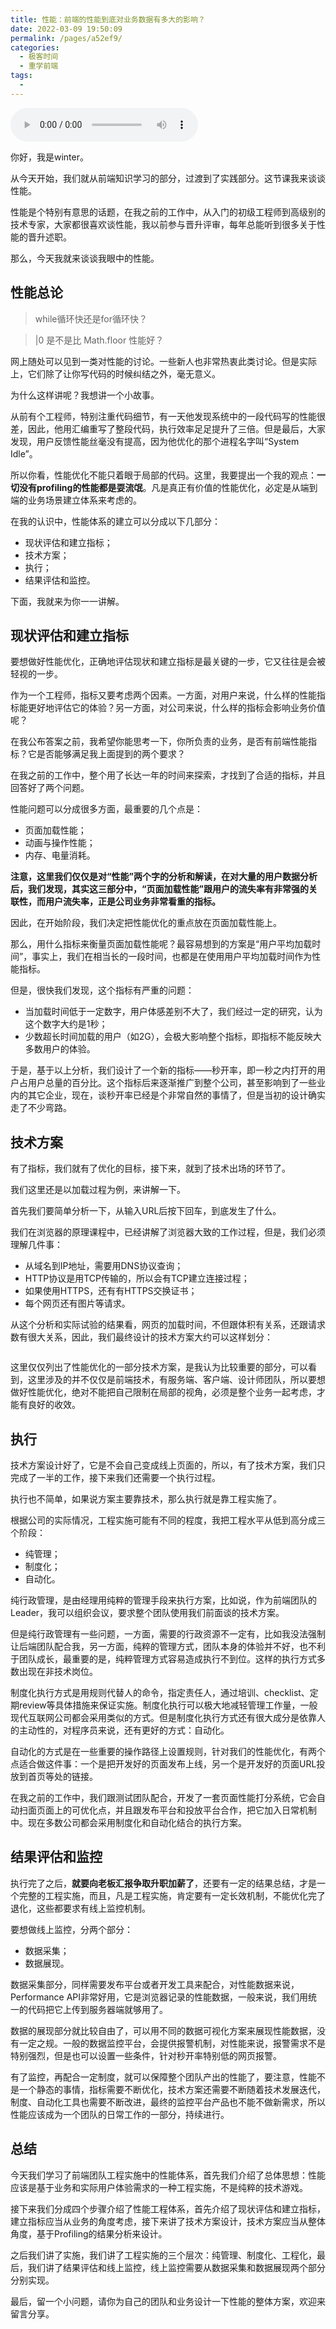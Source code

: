 ```yaml
---
title: 性能：前端的性能到底对业务数据有多大的影响？
date: 2022-03-09 19:50:09
permalink: /pages/a52ef9/
categories:
  - 极客时间
  - 重学前端
tags:
  - 
---
```

<audio title="性能：前端的性能到底对业务数据有多大的影响？" src="https://static001.geekbang.org/resource/audio/12/45/1217bbbc08dab2354507c136a28f7545.mp3" controls="controls"></audio> 
<p>你好，我是winter。</p><p>从今天开始，我们就从前端知识学习的部分，过渡到了实践部分。这节课我来谈谈性能。</p><p>性能是个特别有意思的话题，在我之前的工作中，从入门的初级工程师到高级别的技术专家，大家都很喜欢谈性能，我以前参与晋升评审，每年总能听到很多关于性能的晋升述职。</p><p>那么，今天我就来谈谈我眼中的性能。</p><h2>性能总论</h2><blockquote>
<p>while循环快还是for循环快？</p>
</blockquote><blockquote>
<p>|0 是不是比 Math.floor 性能好？</p>
</blockquote><p>网上随处可以见到一类对性能的讨论。一些新人也非常热衷此类讨论。但是实际上，它们除了让你写代码的时候纠结之外，毫无意义。</p><p>为什么这样讲呢？我想讲一个小故事。</p><p>从前有个工程师，特别注重代码细节，有一天他发现系统中的一段代码写的性能很差，因此，他用汇编重写了整段代码，执行效率足足提升了三倍。但是最后，大家发现，用户反馈性能丝毫没有提高，因为他优化的那个进程名字叫“System Idle”。</p><p>所以你看，性能优化不能只着眼于局部的代码。这里，我要提出一个我的观点：<strong>一切没有profiling的性能都是耍流氓</strong>。凡是真正有价值的性能优化，必定是从端到端的业务场景建立体系来考虑的。</p><p>在我的认识中，性能体系的建立可以分成以下几部分：</p><ul>
<li>现状评估和建立指标；</li>
<li>技术方案；</li>
<li>执行；</li>
<li>结果评估和监控。</li>
</ul><!-- [[[read_end]]] --><p>下面，我就来为你一一讲解。</p><h2>现状评估和建立指标</h2><p>要想做好性能优化，正确地评估现状和建立指标是最关键的一步，它又往往是会被轻视的一步。</p><p>作为一个工程师，指标又要考虑两个因素。一方面，对用户来说，什么样的性能指标能更好地评估它的体验？另一方面，对公司来说，什么样的指标会影响业务价值呢？</p><p>在我公布答案之前，我希望你能思考一下，你所负责的业务，是否有前端性能指标？它是否能够满足我上面提到的两个要求？</p><p>在我之前的工作中，整个用了长达一年的时间来探索，才找到了合适的指标，并且回答好了两个问题。</p><p>性能问题可以分成很多方面，最重要的几个点是：</p><ul>
<li>页面加载性能；</li>
<li>动画与操作性能；</li>
<li>内存、电量消耗。</li>
</ul><p><strong>注意，这里我们仅仅是对“性能”两个字的分析和解读，在对大量的用户数据分析后，我们发现，其实这三部分中，“页面加载性能”跟用户的流失率有非常强的关联性，而用户流失率，正是公司业务非常看重的指标。</strong></p><p>因此，在开始阶段，我们决定把性能优化的重点放在页面加载性能上。</p><p>那么，用什么指标来衡量页面加载性能呢？最容易想到的方案是“用户平均加载时间”，事实上，我们在相当长的一段时间，也都是在使用用户平均加载时间作为性能指标。</p><p>但是，很快我们发现，这个指标有严重的问题：</p><ul>
<li>当加载时间低于一定数字，用户体感差别不大了，我们经过一定的研究，认为这个数字大约是1秒；</li>
<li>少数超长时间加载的用户（如2G），会极大影响整个指标，即指标不能反映大多数用户的体验。</li>
</ul><p>于是，基于以上分析，我们设计了一个新的指标——秒开率，即一秒之内打开的用户占用户总量的百分比。这个指标后来逐渐推广到整个公司，甚至影响到了一些业内的其它企业，现在，谈秒开率已经是个非常自然的事情了，但是当初的设计确实走了不少弯路。</p><h2>技术方案</h2><p>有了指标，我们就有了优化的目标，接下来，就到了技术出场的环节了。</p><p>我们这里还是以加载过程为例，来讲解一下。</p><p>首先我们要简单分析一下，从输入URL后按下回车，到底发生了什么。</p><p>我们在浏览器的原理课程中，已经讲解了浏览器大致的工作过程，但是，我们必须理解几件事：</p><ul>
<li>从域名到IP地址，需要用DNS协议查询；</li>
<li>HTTP协议是用TCP传输的，所以会有TCP建立连接过程；</li>
<li>如果使用HTTPS，还有有HTTPS交换证书；</li>
<li>每个网页还有图片等请求。</li>
</ul><p>从这个分析和实际试验的结果看，网页的加载时间，不但跟体积有关系，还跟请求数有很大关系，因此，我们最终设计的技术方案大约可以这样划分：</p><p><img src="https://static001.geekbang.org/resource/image/6b/f2/6b5051c452af8c3db5fbb8ba6b9e34f2.jpg" alt=""></p><p>这里仅仅列出了性能优化的一部分技术方案，是我认为比较重要的部分，可以看到，这里涉及的并不仅仅是前端技术，有服务端、客户端、设计师团队，所以要想做好性能优化，绝对不能把自己限制在局部的视角，必须是整个业务一起考虑，才能有良好的收效。</p><h2>执行</h2><p>技术方案设计好了，它是不会自己变成线上页面的，所以，有了技术方案，我们只完成了一半的工作，接下来我们还需要一个执行过程。</p><p>执行也不简单，如果说方案主要靠技术，那么执行就是靠工程实施了。</p><p>根据公司的实际情况，工程实施可能有不同的程度，我把工程水平从低到高分成三个阶段：</p><ul>
<li>纯管理；</li>
<li>制度化；</li>
<li>自动化。</li>
</ul><p>纯行政管理，是由经理用纯粹的管理手段来执行方案，比如说，作为前端团队的Leader，我可以组织会议，要求整个团队使用我们前面谈的技术方案。</p><p>但是纯行政管理有一些问题，一方面，需要的行政资源不一定有，比如我没法强制让后端团队配合我，另一方面，纯粹的管理方式，团队本身的体验并不好，也不利于团队成长，最重要的是，纯粹管理方式容易造成执行不到位。这样的执行方式多数出现在非技术岗位。</p><p>制度化执行方式是用规则代替人的命令，指定责任人，通过培训、checklist、定期review等具体措施来保证实施。制度化执行可以极大地减轻管理工作量，一般现代互联网公司都会采用类似的方式。但是制度化执行方式还有很大成分是依靠人的主动性的，对程序员来说，还有更好的方式：自动化。</p><p>自动化的方式是在一些重要的操作路径上设置规则，针对我们的性能优化，有两个点适合做这件事：一个是把开发好的页面发布上线，另一个是开发好的页面URL投放到首页等处的链接。</p><p>在我之前的工作中，我们跟测试团队配合，开发了一套页面性能打分系统，它会自动扫面页面上的可优化点，并且跟发布平台和投放平台合作，把它加入日常机制中。现在多数公司都会采用制度化和自动化结合的执行方案。</p><h2>结果评估和监控</h2><p>执行完了之后，<strong>就要向老板汇报争取升职加薪了</strong>，还要有一定的结果总结，才是一个完整的工程实施，而且，凡是工程实施，肯定要有一定长效机制，不能优化完了退化，这些都要求有线上监控机制。</p><p>要想做线上监控，分两个部分：</p><ul>
<li>数据采集；</li>
<li>数据展现。</li>
</ul><p>数据采集部分，同样需要发布平台或者开发工具来配合，对性能数据来说，Performance API非常好用，它是浏览器记录的性能数据，一般来说，我们用统一的代码把它上传到服务器端就够用了。</p><p>数据的展现部分就比较自由了，可以用不同的数据可视化方案来展现性能数据，没有一定之规。一般的数据监控平台，会提供报警机制，对性能来说，报警需求不是特别强烈，但是也可以设置一些条件，针对秒开率特别低的网页报警。</p><p>有了监控，再配合一定制度，就可以保障整个团队产出的性能了，要注意，性能不是一个静态的事情，指标需要不断优化，技术方案还需要不断随着技术发展迭代，制度、自动化工具也需要不断改进，最终的监控平台产品也不能不做新需求，所以性能应该成为一个团队的日常工作的一部分，持续进行。</p><h2>总结</h2><p>今天我们学习了前端团队工程实施中的性能体系，首先我们介绍了总体思想：性能应该是基于业务和实际用户体验需求的一种工程实施，不是纯粹的技术游戏。</p><p>接下来我们分成四个步骤介绍了性能工程体系，首先介绍了现状评估和建立指标，建立指标应当从业务的角度考虑，接下来讲了技术方案设计，技术方案应当从整体角度，基于Profiling的结果分析来设计。</p><p>之后我们讲了实施，我们讲了工程实施的三个层次：纯管理、制度化、工程化，最后，我们讲了结果评估和线上监控，线上监控需要从数据采集和数据展现两个部分分别实现。</p><p>最后，留一个小问题，请你为自己的团队和业务设计一下性能的整体方案，欢迎来留言分享。</p><p></p>